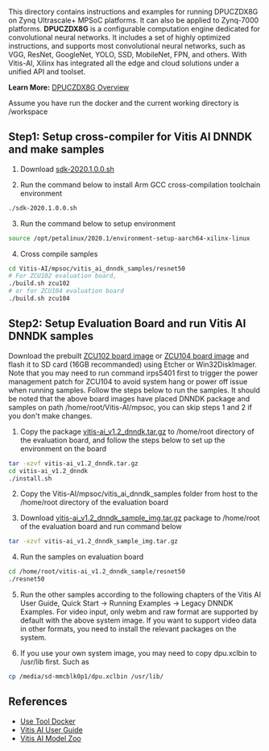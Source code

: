 This directory contains instructions and examples for running DPUCZDX8G on Zynq Ultrascale+ MPSoC platforms. It can also be applied to Zynq-7000 platforms.
**DPUCZDX8G**  is a configurable computation engine dedicated for convolutional neural networks. 
It includes a set of highly optimized instructions, and supports most convolutional neural networks, such as VGG, ResNet, GoogleNet, YOLO, SSD, MobileNet, FPN, and others.
With Vitis-AI, Xilinx has integrated all the edge and cloud solutions under a unified API and toolset.

**Learn More:** [DPUCZDX8G Overview](https://github.com/Xilinx/Vitis-AI/tree/master/DPU-TRD)  


Assume you have run the docker and the current working directory is /workspace

## Step1: Setup cross-compiler for Vitis AI DNNDK and make samples

1. Download [sdk-2020.1.0.0.sh](https://www.xilinx.com/bin/public/openDownload?filename=sdk-2020.1.0.0.sh)

2. Run the command below to install Arm GCC cross-compilation toolchain environment
```sh
./sdk-2020.1.0.0.sh
```

3. Run the command below to setup environment
```sh
source /opt/petalinux/2020.1/environment-setup-aarch64-xilinx-linux
```

4. Cross compile samples
```sh
cd Vitis-AI/mpsoc/vitis_ai_dnndk_samples/resnet50
# For ZCU102 evaluation board,
./build.sh zcu102
# or for ZCU104 evaluation board
./build.sh zcu104
```

## Step2: Setup Evaluation Board and run Vitis AI DNNDK samples

Download the prebuilt [ZCU102 board image](https://www.xilinx.com/bin/public/openDownload?filename=xilinx-zcu102-dpu-v2020.1-v1.2.0.img.gz) or [ZCU104 board image](https://www.xilinx.com/bin/public/openDownload?filename=xilinx-zcu104-dpu-v2020.1-v1.2.0.img.gz) and flash it to SD card (16GB recommanded) using Etcher or Win32DiskImager. Note that you may need to run command irps5401 first to trigger the power management patch for ZCU104 to avoid system hang or power off issue when running samples. Follow the steps below to run the samples. It should be noted that the above board images have placed DNNDK package and samples on path /home/root/Vitis-AI/mpsoc, you can skip steps 1 and 2 if you don't make changes.

1. Copy the package [vitis-ai_v1.2_dnndk.tar.gz](https://www.xilinx.com/bin/public/openDownload?filename=vitis-ai_v1.2_dnndk.tar.gz) to /home/root directory of the evaluation board, and follow the steps below to set up the environment on the board
```sh
tar -xzvf vitis-ai_v1.2_dnndk.tar.gz
cd vitis-ai_v1.2_dnndk
./install.sh
```

2. Copy the Vitis-AI/mpsoc/vitis_ai_dnndk_samples folder from host to the /home/root directory of the evaluation board

3. Download [vitis-ai_v1.2_dnndk_sample_img.tar.gz](https://www.xilinx.com/bin/public/openDownload?filename=vitis-ai_v1.2_dnndk_sample_img.tar.gz) package to /home/root of the evaluation board and run command below
```sh
tar -xzvf vitis-ai_v1.2_dnndk_sample_img.tar.gz
```

4. Run the samples on evaluation board
```sh
cd /home/root/vitis-ai_v1.2_dnndk_sample/resnet50
./resnet50

```
5. Run the other samples according to the following chapters of the Vitis AI User Guide, Quick Start -> Running Examples -> Legacy DNNDK Examples. For video input, only webm and raw format are supported by default with the above system image. If you want to support video data in other formats, you need to install the relevant packages on the system.

6. If you use your own system image, you may need to copy dpu.xclbin to /usr/lib first. Such as
```sh
cp /media/sd-mmcblk0p1/dpu.xclbin /usr/lib/
```

## References 
- [Use Tool Docker](tool_docker.md)
- [Vitis AI User Guide](https://www.xilinx.com/html_docs/vitis_ai/1_1/zkj1576857115470.html)
- [Vitis AI Model Zoo](https://github.com/Xilinx/Vitis-AI/tree/master/AI-Model-Zoo)

